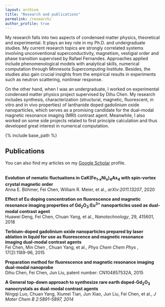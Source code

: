 ```yaml
---
layout: archive
title: "Research and publications"
permalink: /research/
author_profile: true
---
```


My research falls into two aspects of condensed matter physics, theoretical and experimental. It plays an key role in my Ph.D. and undergraduate studies.  My current research topics are strongly correlated systems involving unconventional superconductivity, magnetism, vestigial order and phase transition supervised by Rafael Fernandes. Approaches applied include phenomenological models with analytical skills, numerical computation through Minnesota Supercomputing Institute.  Besides, the studies also gain crucial insights from the empirical results in experiments such as neutron scattering, nonlinear response.


On the other hand, when I was an undergraduate, I worked on experimental condensed matter physics project supervised by Dihu Chen. My research includes synthesis, characterization (structural, magnetic, fluorescent, in vitro and in vivo properties) of lanthanide doped gadolinium oxide nanoparticles, which serves as a promising candidate for the dual-modal magnetic resonance imaging (MRI) contrast agent.  Meanwhile, I also worked on some side projects related to first principle calculation and thus developed great interest in numerical computation.


{% include base_path %}

## Publications


You can also find my articles on my [Google Scholar](https://scholar.google.com/citations?user=d9p2778AAAAJ&hl=en) profile.

<br>
<b>Evolution of nematic fluctuations in CaK(Fe<sub>1-x</sub>Ni<sub>x</sub>)<sub>4</sub>As<sub>4</sub> with spin-vortex crystal magnetic order </b> <br>
Anna E. Böhmer, Fei Chen, William R. Meier, et al., <i>arXiv:2011.13207</i>, 2020

<b>Effect of Eu doping concentration on fluorescence and magnetic resonance imaging properties of Gd<sub>2</sub>O<sub>3</sub>:Eu<sup>3+</sup> nanoparticles used as dual-modal contrast agent </b><br>
Huawei Deng, Fei Chen, Chuan Yang, et al., <i>Nanotechnology</i>, 29, 415601, 2018

<b>Terbium-doped gadolinium oxide nanoparticles prepared by laser ablation in liquid for use as fluorescence and magnetic resonance imaging dual-modal contrast agents </b> <br>
Fei Chen, Min Chen , Chuan Yang, et al., <i> Phys Chem Chem Phys </i>, 17(2):1189-96, 2015

<b>Preparation method for fluorescence and magnetic resonance imaging dual-modal nanoprobe</b><br>
Dihu Chen, Fei Chen, Jun Liu, patent number: CN104857532A, 2015

<b>A General top-down approach to synthesize rare earth doped-Gd<sub>2</sub>O<sub>3</sub> nanocrystals as dual-modal contrast agents</b> <br>
Ningqi Luo, Chuan Yang, Xiumei Tian, Jun Xiao, Jun Liu, Fei Chen, et al., <i>J Mater Chem B<i> 2:5891–5897, 2014



<!-- {% for post in site.publications reversed %}
  {% include archive-single.html %}
{% endfor %} -->
